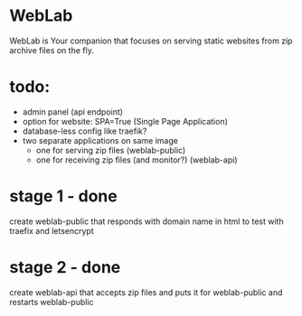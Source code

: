 # WebLab
WebLab is Your companion that focuses on serving static websites from zip archive files on the fly.

# todo:
 * admin panel (api endpoint)
 * option for website: SPA=True (Single Page Application)
 * database-less config like traefik?
 * two separate applications on same image
   * one for serving zip files (weblab-public)
   * one for receiving zip files (and monitor?) (weblab-api)
   
# stage 1 - done
create weblab-public that responds with domain name in html to test with traefix and letsencrypt

# stage 2 - done
create weblab-api that accepts zip files and puts it for weblab-public and restarts weblab-public
